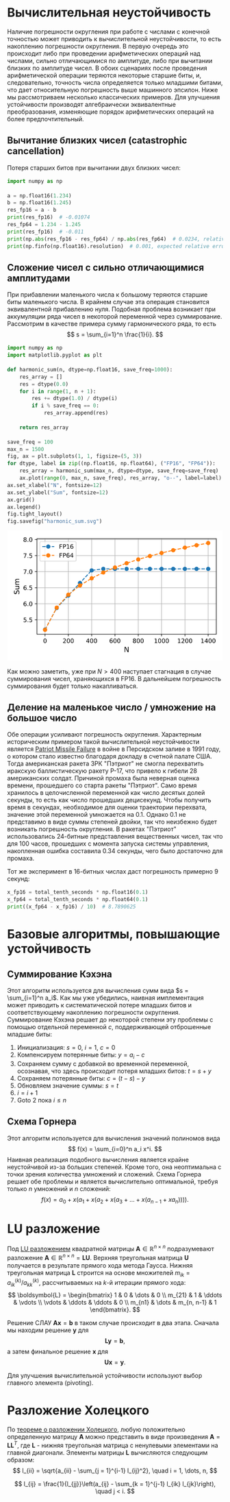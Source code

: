 # Вычислительная неустойчивость

Наличие погрешности округления при работе с числами с конечной точностью может приводить к вычислительной неустойчивости, то есть накоплению погрешности округления.
В первую очередь это происходит либо при проведении арифметических операций над числами, сильно отличающимися по амплитуде, либо при вычитании близких по амплитуде чисел.
В обоих сценариях после проведения арифметической операции теряются некоторые старшие биты, и, следовательно, точность числа определяется только младшими битами, что дает относительную погрешность выше машинного эпсилон.
Ниже мы рассмотриваем несколько классических примеров.
Для улучшения устойчивости производят алгебраически эквивалентные преобразования, изменяющие порядок арифметических операций на более предпочтительный.

## Вычитание близких чисел (catastrophic cancellation)

Потеря старших битов при вычитании двух близких чисел:
```python
import numpy as np

a = np.float16(1.234)
b = np.float16(1.245)
res_fp16 = a - b
print(res_fp16)  # -0.01074
res_fp64 = 1.234 - 1.245
print(res_fp16)  # -0.011
print(np.abs(res_fp16 - res_fp64) / np.abs(res_fp64)  # 0.0234, relative error
print(np.finfo(np.float16).resolution)  # 0.001, expected relative error of FP16
```

## Сложение чисел с сильно отличающимися амплитудами

При прибавлении маленького числа к большому теряются старшие биты маленького числа.
В крайнем случае эта операция становится эквивалентной прибавлению нуля.
Подобная проблема возникает при аккумуляции ряда чисел в некоторой переменной через суммирование.
Рассмотрим в качестве примера сумму гармонического ряда, то есть
$$
s = \sum_{i=1}^n \frac{1}{i}.
$$

```python
import numpy as np
import matplotlib.pyplot as plt

def harmonic_sum(n, dtype=np.float16, save_freq=1000):
    res_array = []
    res = dtype(0.0)
    for i in range(1, n + 1):
        res += dtype(1.0) / dtype(i)
        if i % save_freq == 0:
            res_array.append(res)

    return res_array

save_freq = 100
max_n = 1500
fig, ax = plt.subplots(1, 1, figsize=(5, 3))
for dtype, label in zip((np.float16, np.float64), ("FP16", "FP64")):
    res_array = harmonic_sum(max_n, dtype=dtype, save_freq=save_freq)
    ax.plot(range(0, max_n, save_freq), res_array, "o--", label=label)
ax.set_xlabel("N", fontsize=12)
ax.set_ylabel("Sum", fontsize=12)
ax.grid()
ax.legend()
fig.tight_layout()
fig.savefig("harmonic_sum.svg")
```

![harnomic sum](images/harmonic_sum.svg)

Как можно заметить, уже при $N > 400$ наступает стагнация в случае суммирования чисел, храняющихся в FP16.
В дальнейшем погрешность суммирования будет только накапливаться.

## Деление на маленькое число / умножение на большое число

Обе операции усиливают погрешность округления. Характерным историческим примером такой вычислительной неустойчивости является [Patriot Missile Failure](https://www-users.cse.umn.edu/~arnold/disasters/patriot.html) в войне в Персидском заливе в 1991 году, о котором стало известно благодаря докладу в счетной палате США. Тогда американская ракета ЗРК "Пэтриот" не смогла перехватить иракскую баллистическую ракету Р-17, что привело к гибели 28 американских солдат. Причиной промаха была неверная оценка времени, прошедшего со старта ракеты "Пэтриот". Само время хранилось в целочисленной переменной как число десятых долей секунды, то есть как число прошедших децисекунд. Чтобы получить время в секундах, необходимое для оценки траектории перехвата, значение этой переменной умножается на 0.1. Однако 0.1 не представимо в виде суммы степеней двойки, так что неизбежно будет возникать погрешность округления. В ракетах "Пэтриот" использовались 24-битные представления вещественных чисел, так что для 100 часов, прошедших с момента запуска системы управления, накопленная ошибка составила 0.34 секунды, чего было достаточно для промаха.

Тот же эксперимент в 16-битных числах даст погрешность примерно 9 секунд:
```python
x_fp16 = total_tenth_seconds * np.float16(0.1)
x_fp64 = total_tenth_seconds * np.float64(0.1)
print((x_fp64 - x_fp16) / 10)  # 8.7890625
```

# Базовые алгоритмы, повышающие устойчивость

## Суммирование Кэхэна

Этот алгоритм используется для вычисления сумм вида $s = \sum_{i=1}^n a_i$.
Как мы уже убедились, наивная имплементация может приводить к систематической потере младших битов и соответствующему накоплению погрешности округления.
Суммирование Кэхэна решает до некоторой степени эту проблемы с помощью отдельной переменной $c$, поддерживающей отброшенные младшие биты:
1. Инициализация: $s = 0$, $i = 1$, $c = 0$
2. Компенсируем потерянные биты: $y = a_i - c$
3. Сохраняем сумму с добавкой во временной переменной, осознавая, что здесь происходит потеря младших битов: $t = s + y$
4. Сохраняем потерянные биты: $c = (t - s) - y$
5. Обновляем значение суммы: $s = t$
6. $i = i + 1$
7. Goto 2 пока $i \leq n$

## Схема Горнера

Этот алгоритм используется для вычисления значений полиномов вида
$$
f(x) = \sum_{i=0}^n a_i x^i.
$$
Наивная реализация подобного вычисления является крайне неустойчивой из-за больших степеней.
Кроме того, она неоптимальна с точки зрения количества умножений и сложений.
Схема Горнера решает обе проблемы и является вычислительно оптимальной, требуя только $n$ умножений и $n$ сложений:
$$
f(x) = a_0 + x\left( a_1 + x \left( a_2 + x (a_3 + \dots + x(a_{n-1} + x a_n)) \right) \right).
$$

# LU разложение

Под [LU разложением](http://getsomemath.ru/subtopic/computational_mathematics/numerical_linear_algebra/gauss_methods) квадратной матрицы $\boldsymbol{A} \in \mathbb{R}^{n \times n}$ подразумевают разложение $\boldsymbol{A} \in \mathbb{R}^{n \times n} = \boldsymbol{L} \boldsymbol{U}$.
Верхняя треугольная матрица $\boldsymbol{U}$ получается в результате прямого хода метода Гаусса.
Нижняя треугольная матрица $\boldsymbol{L}$ строится на основе множителей $m_{ik} = a_{ik}^{(k)} / a_{kk}^{(k)}$, рассчитываемых на $k$-й итерации прямого хода:
$$
\boldsymbol{L} =
\begin{bmatrix}
1 & 0 & \dots & 0 \\
m_{21} & 1 & \ddots & \vdots \\
\vdots &  \ddots & \ddots & 0 \\
m_{n1} & \dots & m_{n, n-1} & 1
\end{bmatrix}.
$$

Решение СЛАУ $\boldsymbol{A} \boldsymbol{x} = \boldsymbol{b}$ в таком случае происходит в два этапа.
Сначала мы находим решение $\boldsymbol{y}$ для 
$$
\boldsymbol{L} \boldsymbol{y} = \boldsymbol{b},
$$
а затем финальное решение $\boldsymbol{x}$ для
$$
\boldsymbol{U} \boldsymbol{x} = \boldsymbol{y}.
$$

Для улучшения вычислительной устойчивости используют выбор главного элемента (pivoting).

# Разложение Холецкого

По [теореме о разложении Холецкого](http://getsomemath.ru/subtopic/computational_mathematics/numerical_linear_algebra/gauss_methods), любую положительно определенную матрицу $\boldsymbol{A}$ можно представить в виде произведения $\boldsymbol{A} = \boldsymbol{L} \boldsymbol{L}^T$, где $\boldsymbol{L}$ - нижняя треугольная матрица с ненулевыми элементами на главной диагонали.
Элементы матрицы $\boldsymbol{L}$ вычисляются следующим образом:
$$
l_{ii} = \sqrt{a_{ii} - \sum_{j = 1}^{i-1} l_{ij}^2}, \quad i = 1, \dots, n,
$$

$$
l_{ij} = \frac{1}{l_{jj}}\left(a_{ij} - \sum_{k = 1}^{j-1} l_{ik} l_{jk}\right), \quad j < i.
$$


